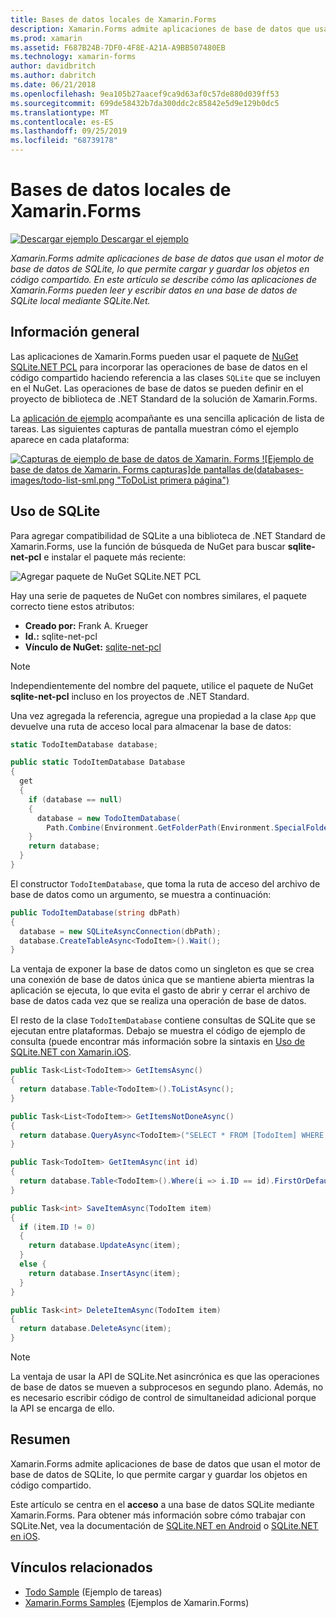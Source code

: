 ```yaml
---
title: Bases de datos locales de Xamarin.Forms
description: Xamarin.Forms admite aplicaciones de base de datos que usan el motor de base de datos de SQLite, lo que permite cargar y guardar los objetos en código compartido. En este artículo se describe cómo las aplicaciones de Xamarin.Forms pueden leer y escribir datos en una base de datos de SQLite local mediante SQLite.Net.
ms.prod: xamarin
ms.assetid: F687B24B-7DF0-4F8E-A21A-A9BB507480EB
ms.technology: xamarin-forms
author: davidbritch
ms.author: dabritch
ms.date: 06/21/2018
ms.openlocfilehash: 9ea105b27aacef9ca9d63af0c57de880d039ff53
ms.sourcegitcommit: 699de58432b7da300ddc2c85842e5d9e129b0dc5
ms.translationtype: MT
ms.contentlocale: es-ES
ms.lasthandoff: 09/25/2019
ms.locfileid: "68739178"
---
```

# <a name="xamarinforms-local-databases"></a>Bases de datos locales de Xamarin.Forms

[![Descargar ejemplo](~/media/shared/download.png) Descargar el ejemplo](https://docs.microsoft.com/samples/xamarin/xamarin-forms-samples/todo)

_Xamarin.Forms admite aplicaciones de base de datos que usan el motor de base de datos de SQLite, lo que permite cargar y guardar los objetos en código compartido. En este artículo se describe cómo las aplicaciones de Xamarin.Forms pueden leer y escribir datos en una base de datos de SQLite local mediante SQLite.Net._

## <a name="overview"></a>Información general

Las aplicaciones de Xamarin.Forms pueden usar el paquete de [NuGet SQLite.NET PCL](https://www.nuget.org/packages/sqlite-net-pcl/) para incorporar las operaciones de base de datos en el código compartido haciendo referencia a las clases `SQLite` que se incluyen en el NuGet. Las operaciones de base de datos se pueden definir en el proyecto de biblioteca de .NET Standard de la solución de Xamarin.Forms.

La [aplicación de ejemplo](https://docs.microsoft.com/samples/xamarin/xamarin-forms-samples/todo) acompañante es una sencilla aplicación de lista de tareas. Las siguientes capturas de pantalla muestran cómo el ejemplo aparece en cada plataforma:

[![Capturas de ejemplo de base de datos de Xamarin. Forms](databases-images/todo-list-sml.png "Capturas de pantallas de la primera página de ToDoList") ](databases-images/todo-list.png#lightbox "Capturas de pantallas de la primera página de TodoList") [ ![Ejemplo de base de datos de Xamarin. Forms capturas]de pantallas de(databases-images/todo-list-sml.png "ToDoList primera página") ](databases-images/todo-list.png#lightbox "Capturas de pantallas de la primera página de TodoList")

<a name="Using_SQLite_with_PCL" />

## <a name="using-sqlite"></a>Uso de SQLite

Para agregar compatibilidad de SQLite a una biblioteca de .NET Standard de Xamarin.Forms, use la función de búsqueda de NuGet para buscar **sqlite-net-pcl** e instalar el paquete más reciente:

![Agregar paquete de NuGet SQLite.NET PCL](databases-images/vs2017-sqlite-pcl-nuget.png "Add NuGet SQLite.NET PCL Package")

Hay una serie de paquetes de NuGet con nombres similares, el paquete correcto tiene estos atributos:

- **Creado por:** Frank A. Krueger
- **Id.:** sqlite-net-pcl
- **Vínculo de NuGet:** [sqlite-net-pcl](https://www.nuget.org/packages/sqlite-net-pcl/)

> [!NOTE]
> Independientemente del nombre del paquete, utilice el paquete de NuGet **sqlite-net-pcl** incluso en los proyectos de .NET Standard.

Una vez agregada la referencia, agregue una propiedad a la clase `App` que devuelve una ruta de acceso local para almacenar la base de datos:

```csharp
static TodoItemDatabase database;

public static TodoItemDatabase Database
{
  get
  {
    if (database == null)
    {
      database = new TodoItemDatabase(
        Path.Combine(Environment.GetFolderPath(Environment.SpecialFolder.LocalApplicationData), "TodoSQLite.db3"));
    }
    return database;
  }
}
```

El constructor `TodoItemDatabase`, que toma la ruta de acceso del archivo de base de datos como un argumento, se muestra a continuación:

```csharp
public TodoItemDatabase(string dbPath)
{
  database = new SQLiteAsyncConnection(dbPath);
  database.CreateTableAsync<TodoItem>().Wait();
}
```

La ventaja de exponer la base de datos como un singleton es que se crea una conexión de base de datos única que se mantiene abierta mientras la aplicación se ejecuta, lo que evita el gasto de abrir y cerrar el archivo de base de datos cada vez que se realiza una operación de base de datos.

El resto de la clase `TodoItemDatabase` contiene consultas de SQLite que se ejecutan entre plataformas. Debajo se muestra el código de ejemplo de consulta (puede encontrar más información sobre la sintaxis en [Uso de SQLite.NET con Xamarin.iOS](~/ios/data-cloud/data/using-sqlite-orm.md).

```csharp
public Task<List<TodoItem>> GetItemsAsync()
{
  return database.Table<TodoItem>().ToListAsync();
}

public Task<List<TodoItem>> GetItemsNotDoneAsync()
{
  return database.QueryAsync<TodoItem>("SELECT * FROM [TodoItem] WHERE [Done] = 0");
}

public Task<TodoItem> GetItemAsync(int id)
{
  return database.Table<TodoItem>().Where(i => i.ID == id).FirstOrDefaultAsync();
}

public Task<int> SaveItemAsync(TodoItem item)
{
  if (item.ID != 0)
  {
    return database.UpdateAsync(item);
  }
  else {
    return database.InsertAsync(item);
  }
}

public Task<int> DeleteItemAsync(TodoItem item)
{
  return database.DeleteAsync(item);
}
```

> [!NOTE]
> La ventaja de usar la API de SQLite.Net asincrónica es que las operaciones de base de datos se mueven a subprocesos en segundo plano. Además, no es necesario escribir código de control de simultaneidad adicional porque la API se encarga de ello.

## <a name="summary"></a>Resumen

Xamarin.Forms admite aplicaciones de base de datos que usan el motor de base de datos de SQLite, lo que permite cargar y guardar los objetos en código compartido.

Este artículo se centra en el **acceso** a una base de datos SQLite mediante Xamarin.Forms. Para obtener más información sobre cómo trabajar con SQLite.Net, vea la documentación de [SQLite.NET en Android](~/android/data-cloud/data-access/using-sqlite-orm.md) o [SQLite.NET en iOS](~/ios/data-cloud/data/using-sqlite-orm.md).

## <a name="related-links"></a>Vínculos relacionados

- [Todo Sample](https://docs.microsoft.com/samples/xamarin/xamarin-forms-samples/todo) (Ejemplo de tareas)
- [Xamarin.Forms Samples](https://docs.microsoft.com/samples/browse/?products=xamarin&term=Xamarin.Forms) (Ejemplos de Xamarin.Forms)
